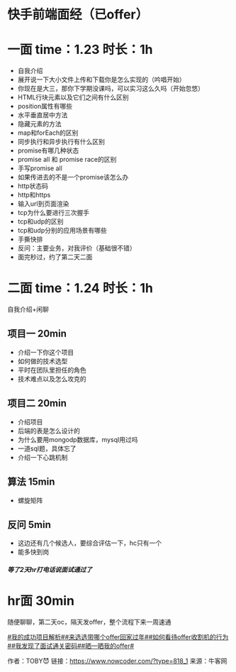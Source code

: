 # 快手前端面经（已offer）

# 一面 time：1.23 时长：1h

- 自我介绍
- 展开说一下大小文件上传和下载你是怎么实现的（吟唱开始）
- 你现在是大三，那你下学期没课吗，可以实习这么久吗（开始忽悠）
- HTML行块元素以及它们之间有什么区别
- position属性有哪些
- 水平垂直居中方法
- 隐藏元素的方法
- map和forEach的区别
- 同步执行和异步执行有什么区别
- promise有哪几种状态
- promise all 和 promise race的区别
- 手写promise all
- 如果传进去的不是一个promise该怎么办
- http状态码
- http和https
- 输入url到页面渲染
- tcp为什么要进行三次握手
- tcp和udp的区别
- tcp和udp分别的应用场景有哪些
- 手撕快排
- 反问：主要业务，对我评价（基础很不错）
- 面完秒过，约了第二天二面

# 二面 time：1.24 时长：1h

自我介绍+闲聊

## 项目一 20min

- 介绍一下你这个项目
- 如何做的技术选型
- 平时在团队里担任的角色
- 技术难点以及怎么攻克的

## 项目二 20min

- 介绍项目
- 后端的表是怎么设计的
- 为什么要用mongodp数据库，mysql用过吗
- 一道sql题，具体忘了
- 介绍一下心跳机制

## 算法 15min

- 螺旋矩阵

## 反问 5min

- 这边还有几个候选人，要综合评估一下，hc只有一个
- 能多快到岗

##### 等了2天hr打电话说面试通过了

# hr面 30min

随便聊聊，第二天oc，隔天发offer，整个流程下来一周速通

[#我的成功项目解析#]()[#来选选带哪个offer回家过年#]()[#如何看待offer收割机的行为#]()[#我发现了面试通关密码#]()[#晒一晒我的offer#]()



作者：TOBY😈
链接：https://www.nowcoder.com/?type=818_1
来源：牛客网